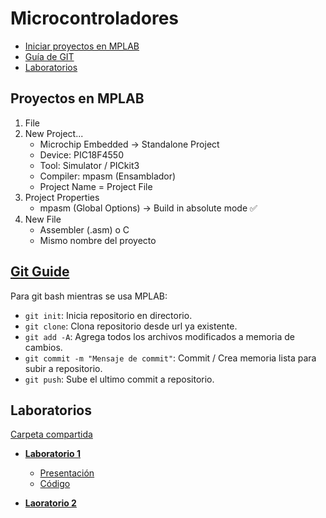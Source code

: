 # Microcontroladores

* [Iniciar proyectos en MPLAB](#proyectos-en-mplab)
* [Guía de GIT](#git-guide)
* [Laboratorios](#laboratorios)

## Proyectos en MPLAB

1. File
2. New Project...
   - Microchip Embedded &#8594; Standalone Project
   - Device: PIC18F4550
   - Tool: Simulator / PICkit3
   - Compiler: mpasm (Ensamblador)
   - Project Name = Project File
3. Project Properties
   - mpasm (Global Options) &#8594; Build in absolute mode :white_check_mark:
4. New File
   - Assembler (.asm) o C
   - Mismo nombre del proyecto

## [Git Guide](https://github.com/git-guides)

Para git bash mientras se usa MPLAB:

* `git init`: Inicia repositorio en directorio.
* `git clone`: Clona repositorio desde url ya existente.
* `git add -A`: Agrega todos los archivos modificados a memoria de cambios.
* `git commit -m "Mensaje de commit"`: Commit / Crea memoria lista para subir a repositorio.
* `git push`: Sube el ultimo commit a repositorio.

## Laboratorios

[Carpeta compartida](https://drive.google.com/drive/folders/1e3D2eaxxBDkjEKisnG7sA9y9QmNVdCeo?usp=sharing)

* [**Laboratorio 1**](/Guias/Lab01.pdf)
     - [Presentación](https://docs.google.com/presentation/d/1keYl6i42yLfYA7a7t1YOM0G9IK62Owfi/edit?usp=sharing&ouid=100165221574825375189&rtpof=true&sd=true)
     - [Código](/Lab1.X/Lab1.asm)
 
* [**Laoratorio 2**](/Guias)
